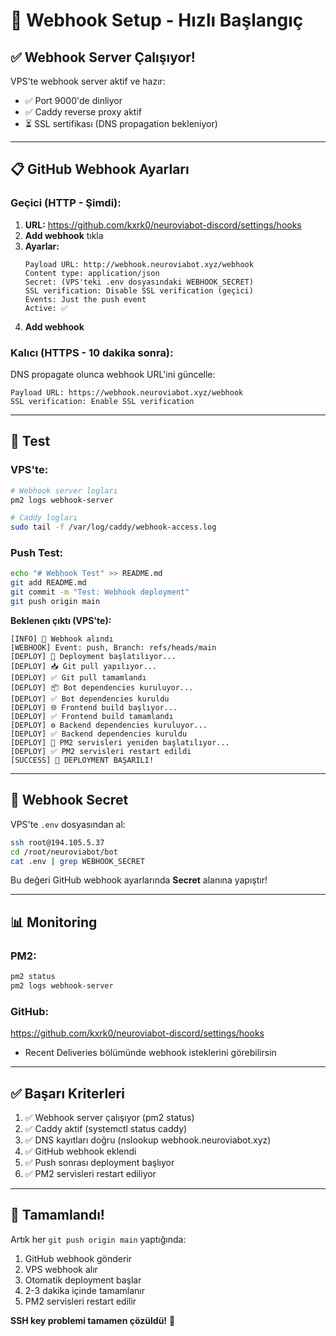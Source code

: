 # 🔗 Webhook Setup - Hızlı Başlangıç

## ✅ Webhook Server Çalışıyor!

VPS'te webhook server aktif ve hazır:
- ✅ Port 9000'de dinliyor
- ✅ Caddy reverse proxy aktif
- ⏳ SSL sertifikası (DNS propagation bekleniyor)

---

## 📋 GitHub Webhook Ayarları

### Geçici (HTTP - Şimdi):

1. **URL:** https://github.com/kxrk0/neuroviabot-discord/settings/hooks
2. **Add webhook** tıkla
3. **Ayarlar:**
   ```
   Payload URL: http://webhook.neuroviabot.xyz/webhook
   Content type: application/json
   Secret: (VPS'teki .env dosyasındaki WEBHOOK_SECRET)
   SSL verification: Disable SSL verification (geçici)
   Events: Just the push event
   Active: ✅
   ```
4. **Add webhook**

### Kalıcı (HTTPS - 10 dakika sonra):

DNS propagate olunca webhook URL'ini güncelle:
```
Payload URL: https://webhook.neuroviabot.xyz/webhook
SSL verification: Enable SSL verification
```

---

## 🧪 Test

### VPS'te:

```bash
# Webhook server logları
pm2 logs webhook-server

# Caddy logları
sudo tail -f /var/log/caddy/webhook-access.log
```

### Push Test:

```bash
echo "# Webhook Test" >> README.md
git add README.md
git commit -m "Test: Webhook deployment"
git push origin main
```

**Beklenen çıktı (VPS'te):**
```
[INFO] 📨 Webhook alındı
[WEBHOOK] Event: push, Branch: refs/heads/main
[DEPLOY] 🚀 Deployment başlatılıyor...
[DEPLOY] 📥 Git pull yapılıyor...
[DEPLOY] ✅ Git pull tamamlandı
[DEPLOY] 📦 Bot dependencies kuruluyor...
[DEPLOY] ✅ Bot dependencies kuruldu
[DEPLOY] 🌐 Frontend build başlıyor...
[DEPLOY] ✅ Frontend build tamamlandı
[DEPLOY] ⚙️ Backend dependencies kuruluyor...
[DEPLOY] ✅ Backend dependencies kuruldu
[DEPLOY] 🔄 PM2 servisleri yeniden başlatılıyor...
[DEPLOY] ✅ PM2 servisleri restart edildi
[SUCCESS] 🎉 DEPLOYMENT BAŞARILI!
```

---

## 🔐 Webhook Secret

VPS'te `.env` dosyasından al:

```bash
ssh root@194.105.5.37
cd /root/neuroviabot/bot
cat .env | grep WEBHOOK_SECRET
```

Bu değeri GitHub webhook ayarlarında **Secret** alanına yapıştır!

---

## 📊 Monitoring

### PM2:
```bash
pm2 status
pm2 logs webhook-server
```

### GitHub:
https://github.com/kxrk0/neuroviabot-discord/settings/hooks
- Recent Deliveries bölümünde webhook isteklerini görebilirsin

---

## ✅ Başarı Kriterleri

1. ✅ Webhook server çalışıyor (pm2 status)
2. ✅ Caddy aktif (systemctl status caddy)
3. ✅ DNS kayıtları doğru (nslookup webhook.neuroviabot.xyz)
4. ✅ GitHub webhook eklendi
5. ✅ Push sonrası deployment başlıyor
6. ✅ PM2 servisleri restart ediliyor

---

## 🎉 Tamamlandı!

Artık her `git push origin main` yaptığında:
1. GitHub webhook gönderir
2. VPS webhook alır
3. Otomatik deployment başlar
4. 2-3 dakika içinde tamamlanır
5. PM2 servisleri restart edilir

**SSH key problemi tamamen çözüldü!** 🚀
